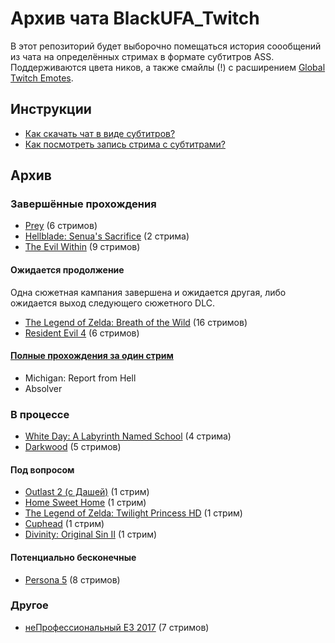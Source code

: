 # Архив чата BlackUFA_Twitch

В этот репозиторий будет выборочно помещаться история соообщений из чата на определённых стримах в формате субтитров ASS. Поддерживаются цвета ников, а также смайлы (!) с расширением [Global Twitch Emotes](https://chrome.google.com/webstore/detail/global-twitch-emotes/pgniedifoejifjkndekolimjeclnokkb?utm_source=chrome-app-launcher-info-dialog).

## Инструкции

* [Как скачать чат в виде субтитров?](tutorials/subtitles.md)
* [Как посмотреть запись стрима с субтитрами?](tutorials/watch-online.md)

## Архив

### Завершённые прохождения

* [Prey](links/prey.md) (6 стримов)
* [Hellblade: Senua's Sacrifice](links/hellblade.md) (2 стрима)
* [The Evil Within](links/evil_within.md) (9 стримов)

#### Ожидается продолжение

Одна сюжетная кампания завершена и ожидается другая, либо ожидается выход следующего сюжетного DLC.

* [The Legend of Zelda: Breath of the Wild](links/tloz_botw.md) (16 стримов)
* [Resident Evil 4](links/re4.md) (6 стримов)

#### [Полные прохождения за один стрим](links/single.md)

* Michigan: Report from Hell
* Absolver

### В процессе

* [White Day: A Labyrinth Named School](links/white_day.md) (4 стрима)
* [Darkwood](links/darkwood.md) (5 стримов)

#### Под вопросом

* [Outlast 2 (с Дашей)](links/outlast_2_dw.md) (1 стрим)
* [Home Sweet Home](links/home_sweet_home.md) (1 стрим)
* [The Legend of Zelda: Twilight Princess HD](links/tloz_tp.md) (1 стрим)
* [Cuphead](links/cuphead.md) (1 стрим)
* [Divinity: Original Sin II](links/divinity.md) (1 стрим)

#### Потенциально бесконечные

* [Persona 5](links/persona_5.md) (8 стримов)

### Другое

* [неПрофессиональный E3 2017](links/e3_2017.md) (7 стримов)

